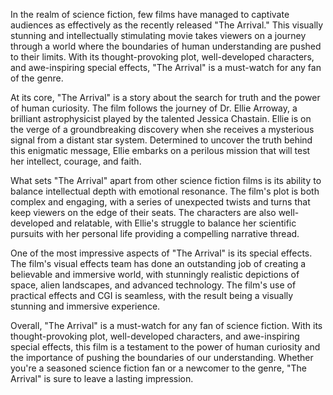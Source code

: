 In the realm of science fiction, few films have managed to captivate audiences as effectively as the recently released "The Arrival." This visually stunning and intellectually stimulating movie takes viewers on a journey through a world where the boundaries of human understanding are pushed to their limits. With its thought-provoking plot, well-developed characters, and awe-inspiring special effects, "The Arrival" is a must-watch for any fan of the genre.

At its core, "The Arrival" is a story about the search for truth and the power of human curiosity. The film follows the journey of Dr. Ellie Arroway, a brilliant astrophysicist played by the talented Jessica Chastain. Ellie is on the verge of a groundbreaking discovery when she receives a mysterious signal from a distant star system. Determined to uncover the truth behind this enigmatic message, Ellie embarks on a perilous mission that will test her intellect, courage, and faith.

What sets "The Arrival" apart from other science fiction films is its ability to balance intellectual depth with emotional resonance. The film's plot is both complex and engaging, with a series of unexpected twists and turns that keep viewers on the edge of their seats. The characters are also well-developed and relatable, with Ellie's struggle to balance her scientific pursuits with her personal life providing a compelling narrative thread.

One of the most impressive aspects of "The Arrival" is its special effects. The film's visual effects team has done an outstanding job of creating a believable and immersive world, with stunningly realistic depictions of space, alien landscapes, and advanced technology. The film's use of practical effects and CGI is seamless, with the result being a visually stunning and immersive experience.

Overall, "The Arrival" is a must-watch for any fan of science fiction. With its thought-provoking plot, well-developed characters, and awe-inspiring special effects, this film is a testament to the power of human curiosity and the importance of pushing the boundaries of our understanding. Whether you're a seasoned science fiction fan or a newcomer to the genre, "The Arrival" is sure to leave a lasting impression.